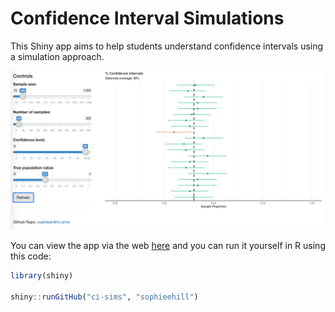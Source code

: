 Confidence Interval Simulations
=================================

This Shiny app aims to help students understand confidence intervals using a simulation approach.

![](https://raw.githubusercontent.com/sophieehill/ci-sims/master/img/screenshot.png)

You can view the app via the web [here](https://sophieehill.shinyapps.io/ci-sims/) and you can run it yourself in R using this code:

```R
library(shiny)

shiny::runGitHub("ci-sims", "sophieehill")
```
